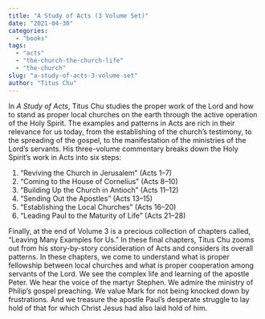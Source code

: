 ```yaml
---
title: "A Study of Acts (3 Volume Set)"
date: "2021-04-30"
categories: 
  - "books"
tags: 
  - "acts"
  - "the-church-the-church-life"
  - "the-church"
slug: "a-study-of-acts-3-volume-set"
author: "Titus Chu"
---
```


In _A Study of Acts_, Titus Chu studies the proper work of the Lord and how to stand as proper local churches on the earth through the active operation of the Holy Spirit. The examples and patterns in Acts are rich in their relevance for us today, from the establishing of the church’s testimony, to the spreading of the gospel, to the manifestation of the ministries of the Lord’s servants. His three-volume commentary breaks down the Holy Spirit’s work in Acts into six steps:

1. “Reviving the Church in Jerusalem” (Acts 1–7)
2. “Coming to the House of Cornelius” (Acts 8–10)
3. “Building Up the Church in Antioch” (Acts 11–12)
4. “Sending Out the Apostles” (Acts 13–15)
5. “Establishing the Local Churches” (Acts 16–20)
6. “Leading Paul to the Maturity of Life” (Acts 21–28)

Finally, at the end of Volume 3 is a precious collection of chapters called, “Leaving Many Examples for Us.” In these final chapters, Titus Chu zooms out from his story-by-story consideration of Acts and considers its overall patterns. In these chapters, we come to understand what is proper fellowship between local churches and what is proper cooperation among servants of the Lord. We see the complex life and learning of the apostle Peter. We hear the voice of the martyr Stephen. We admire the ministry of Philip’s gospel preaching. We value Mark for not being knocked down by frustrations. And we treasure the apostle Paul’s desperate struggle to lay hold of that for which Christ Jesus had also laid hold of him.

